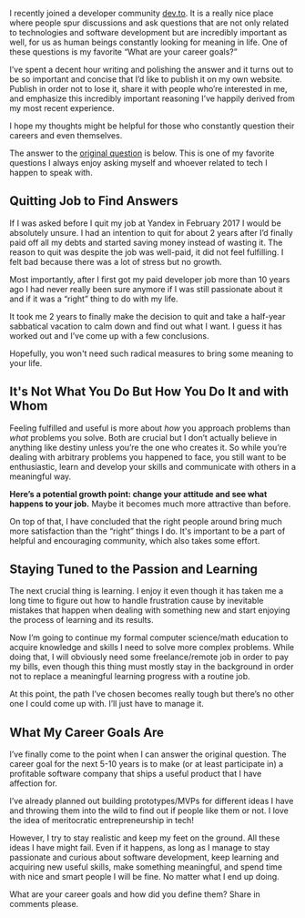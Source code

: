 I recently joined a developer community [dev.to](https://dev.to). It is a really nice place where people spur discussions and ask questions that are not only related to technologies and software development but are incredibly important as well, for us as human beings constantly looking for meaning in life. One of these questions is my favorite “What are your career goals?”

I’ve spent a decent hour writing and polishing the answer and it turns out to be so important and concise that I’d like to publish it on my own website. Publish in order not to lose it, share it with people who’re interested in me, and emphasize this incredibly important reasoning I’ve happily derived from my most recent experience.

I hope my thoughts might be helpful for those who constantly question their careers and even themselves.

The answer to the [original question](https://dev.to/jtvanwage/what-are-your-career-goals) is below. This is one of my favorite questions I always enjoy asking myself and whoever related to tech I happen to speak with.

## Quitting Job to Find Answers
If I was asked before I quit my job at Yandex in February 2017 I would be absolutely unsure. I had an intention to quit for about 2 years after I’d finally paid off all my debts and started saving money instead of wasting it. The reason to quit was despite the job was well-paid, it did not feel fulfilling. I felt bad because there was a lot of stress but no growth.

Most importantly, after I first got my paid developer job more than 10 years ago I had never really been sure anymore if I was still passionate about it and if it was a “right” thing to do with my life.

It took me 2 years to finally make the decision to quit and take a half-year sabbatical vacation to calm down and find out what I want. I guess it has worked out and I’ve come up with a few conclusions.

Hopefully, you won't need such radical measures to bring some meaning to your life.


## It's Not What You Do But How You Do It and with Whom
Feeling fulfilled and useful is more about *how* you approach problems than *what* problems you solve. Both are crucial but I don’t actually believe in anything like destiny unless you’re the one who creates it. So while you’re dealing with arbitrary problems you happened to face, you still want to be enthusiastic, learn and develop your skills and communicate with others in a meaningful way.

**Here’s a potential growth point: change your attitude and see what happens to your job.** Maybe it becomes much more attractive than before.

On top of that, I have concluded that the right people around bring much more satisfaction than the “right” things I do. It's important to be a part of helpful and encouraging community, which also takes some effort.

## Staying Tuned to the Passion and Learning

The next crucial thing is learning. I enjoy it even though it has taken me a long time to figure out how to handle frustration cause by inevitable mistakes that happen when dealing with something new and start enjoying the process of learning and its results.

Now I’m going to continue my formal computer science/math education to acquire knowledge and skills I need to solve more complex problems. While doing that, I will obviously need some freelance/remote job in order to pay my bills, even though this thing must mostly stay in the background in order not to replace a meaningful learning progress with a routine job.

At this point, the path I’ve chosen becomes really tough but there’s no other one I could come up with. I’ll just have to manage it.

## What My Career Goals Are

I’ve finally come to the point when I can answer the original question. The career goal for the next 5-10 years is to make (or at least participate in) a profitable software company that ships a useful product that I have affection for.

I’ve already planned out building prototypes/MVPs for different ideas I have and throwing them into the wild to find out if people like them or not. I love the idea of meritocratic entrepreneurship in tech!

However, I try to stay realistic and keep my feet on the ground. All these ideas I have might fail. Even if it happens, as long as I manage to stay passionate and curious about software development, keep learning and acquiring new useful skills, make something meaningful, and spend time with nice and smart people I will be fine. No matter what I end up doing.

What are your career goals and how did you define them? Share in comments please.
